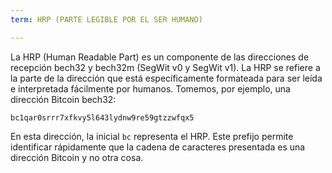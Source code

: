 ```yaml
---
term: HRP (PARTE LEGIBLE POR EL SER HUMANO)

---
```

La HRP (Human Readable Part) es un componente de las direcciones de recepción bech32 y bech32m (SegWit v0 y SegWit v1). La HRP se refiere a la parte de la dirección que está específicamente formateada para ser leída e interpretada fácilmente por humanos. Tomemos, por ejemplo, una dirección Bitcoin bech32:

```text
bc1qar0srrr7xfkvy5l643lydnw9re59gtzzwfqx5
```

En esta dirección, la inicial `bc` representa el HRP. Este prefijo permite identificar rápidamente que la cadena de caracteres presentada es una dirección Bitcoin y no otra cosa.